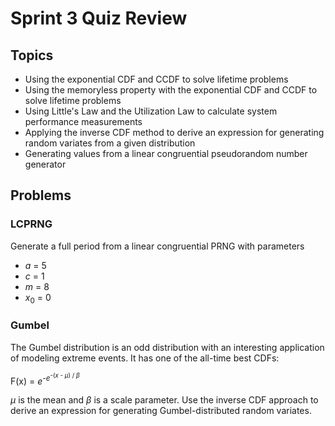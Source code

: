 # Sprint 3 Quiz Review

## Topics

- Using the exponential CDF and CCDF to solve lifetime problems
- Using the memoryless property with the exponential CDF and CCDF to solve lifetime problems
- Using Little's Law and the Utilization Law to calculate system performance measurements
- Applying the inverse CDF method to derive an expression for generating random variates from a given distribution
- Generating values from a linear congruential pseudorandom number generator

## Problems

### LCPRNG

Generate a full period from a linear congruential PRNG with parameters

- *a* = 5
- *c* = 1
- *m* = 8
- *x*<sub>0</sub> = 0

### Gumbel

The Gumbel distribution is an odd distribution with an interesting application of modeling extreme events. It has one of the all-time best CDFs:

F(x) = *e*<sup>-*e*<sup>-(*x* - *μ*) / *β*</sup></sup>

*μ* is the mean and *β* is a scale parameter. Use the inverse CDF approach to derive an expression for generating Gumbel-distributed random variates.

